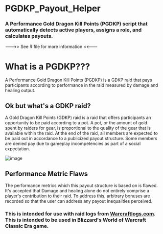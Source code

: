 # PGDKP_Payout_Helper
### A Performance Gold Dragon Kill Points (PGDKP) script that automatically detects active players, assigns a role, and calculates payouts.

--->> See R file for more information <<---

# What is a PGDKP???
A Performance Gold Dragon Kill Points (PGDKP) is a GDKP raid that pays participants according to performance in the raid measured by damage and healing output.

## Ok but what's a GDKP raid?
A Gold Dragon Kill Points (GDKP) raid is a raid that offers participants an opportunity to be paid according to a pot. A pot, or the amount of gold spent by raiders for gear, is proportional to the quality of the gear that is available within the raid.
At the end of the raid, all members are expected to be paid out in accordance to a publicized payout structure. Some members are denied pay due to gameplay incompetencies as part of a social expectation.

![image](https://github.com/Cameron-Nguyen1/PGDKP_Payout_Helper/assets/101158962/dd6093ac-cfd9-4cbf-b813-6b1f33472c80)

## Performance Metric Flaws
The performance metrics which this payout structure is based on is flawed. It's accepted that Damage and healing alone do not entirely comprise a player's contribution to their raid.
To address this, arbitrary bonuses are recorded so that the user can address any payout inequalities perceived.

### This is intended for use with raid logs from [Warcraftlogs.com](https://vanilla.warcraftlogs.com/). This is intended to be used in Blizzard's World of Warcraft Classic Era game.
